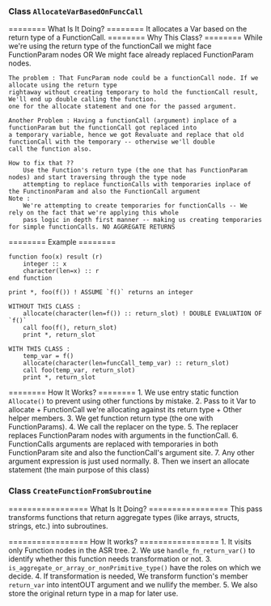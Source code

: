 ### Class `AllocateVarBasedOnFuncCall`

======== What Is It Doing? ========
    It allocates a Var based on the return type of a FunctionCall.
========  Why This Class?  ========
    While we're using the return type of the functionCall we might face FunctionParam nodes OR
    We might face already replaced FunctionParam nodes.

    The problem : That FuncParam node could be a functionCall node. If we allocate using the return type
    rightaway without creating temporary to hold the functionCall result, We'll end up double calling the function.
    one for the allocate statement and one for the passed argument.

    Another Problem : Having a functionCall (argument) inplace of a functionParam but the functionCall got replaced into
    a temporary variable, hence we got Revaluate and replace that old functionCall with the temporary -- otherwise we'll double
    call the function also.

    How to fix that ??
        Use the Function's return type (the one that has FunctionParam nodes) and start traversing through the type node
        attempting to replace functionCalls with temporaries inplace of the FunctinonParam and also the FunctionCall argument
    Note :
        We're attempting to create temporaries for functionCalls -- We rely on the fact that we're applying this whole 
        pass logic in depth first manner -- making us creating temporaries for simple functionCalls. NO AGGREGATE RETURNS

========   Example   ========

    function foo(x) result (r)
        integer :: x
        character(len=x) :: r 
    end function

    print *, foo(f()) ! ASSUME `f()` returns an integer

    WITHOUT THIS CLASS :
        allocate(character(len=f()) :: return_slot) ! DOUBLE EVALUATION OF `f()`
        call foo(f(), return_slot)
        print *, return_slot

    WITH THIS CLASS :
        temp_var = f()
        allocate(character(len=funcCall_temp_var) :: return_slot)
        call foo(temp_var, return_slot)
        print *, return_slot

========   How It Works?   ========
    1. We use entry static function `Allocate()` to prevent using other functions by mistake.
    2. Pass to it Var to allocate + FunctionCall we're allocating against its return type + Other helper members.
    3. We get function return type (the one with FunctionParams).
    4. We call the replacer on the type.
    5. The replacer replaces FunctionParam nodes with arguments in the functionCall.
    6. FunctionCalls arguments are replaced with temporaries in both FunctionParam site and also the functionCall's argument site.
    7. Any other argument expression is just used normally.
    8. Then we insert an allocate statement (the main purpose of this class) 

### Class `CreateFunctionFromSubroutine` 


================= What Is It Doing? =================
    This pass transforms functions that return aggregate types (like arrays, structs, strings, etc.) into subroutines.

=================   How It works?   =================
    1. It visits only Function nodes in the ASR tree.
    2. We use `handle_fn_return_var()` to identify whether this function needs transformation or not.
    3. `is_aggregate_or_array_or_nonPrimitive_type()` have the roles on which we decide.
    4. If transformation is needed, We transform function's member `return_var` into intentOUT argument and we nullify the member.
    5. We also store the original return type in a map for later use.


